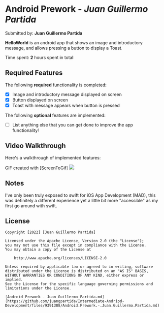 # Android Prework - *Juan Guillermo Partida*

Submitted by: **Juan Guillermo Partida**

**HelloWorld** is an android app that shows an image and introductory message, and allows pressing a button to display a Toast. 

Time spent: **2** hours spent in total

## Required Features

The following **required** functionality is completed:

* [X] Image and introductory message displayed on screen
* [X] Button displayed on screen
* [X] Toast with message appears when button is pressed 

The following **optional** features are implemented:

* [ ] List anything else that you can get done to improve the app functionality!

## Video Walkthrough

Here's a walkthrough of implemented features:

GIF created with [ScreenToGif]
![](https://i.imgur.com/g3EU3Yu.gif)

<!-- Other options include:
[Kap](https://getkap.co/) for macOS
[ScreenToGif](https://www.screentogif.com/) for Windows
[peek](https://github.com/phw/peek) for Linux. -->

## Notes

I've only been truly exposed to swift for iOS App Development (MAD), this was definitely a different experience yet a little bit more "accessible" as my first go around with swift.

## License

    Copyright [2022] [Juan Guillermo Partida]

    Licensed under the Apache License, Version 2.0 (the "License");
    you may not use this file except in compliance with the License.
    You may obtain a copy of the License at

        http://www.apache.org/licenses/LICENSE-2.0

    Unless required by applicable law or agreed to in writing, software
    distributed under the License is distributed on an "AS IS" BASIS,
    WITHOUT WARRANTIES OR CONDITIONS OF ANY KIND, either express or implied.
    See the License for the specific language governing permissions and
    limitations under the License.
    
    [Android Prework - Juan Guillermo Partida.md](https://github.com/juangpartida/Intermediate-Andriod-Development/files/9391388/Android.Prework.-.Juan.Guillermo.Partida.md)
